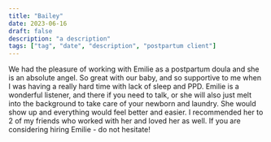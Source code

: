 ```yaml
---
title: "Bailey"
date: 2023-06-16
draft: false
description: "a description"
tags: ["tag", "date", "description", "postpartum client"]
---
```

We had the pleasure of working with Emilie as a postpartum doula and she is an absolute angel. So great with our baby, and so supportive to me when I was having a really hard time with lack of sleep and PPD. Emilie is a wonderful listener, and there if you need to talk, or she will also just melt into the background to take care of your newborn and laundry. She would show up and everything would feel better and easier. I recommended her to 2 of my friends who worked with her and loved her as well. If you are considering hiring Emilie - do not hesitate!
